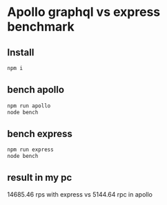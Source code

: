 # Apollo graphql vs express benchmark

## Install

```bash
npm i
```

## bench apollo
```bash
npm run apollo
node bench
```

## bench express
```bash
npm run express
node bench
```

## result in my pc
14685.46 rps with express vs 5144.64 rpc in apollo

